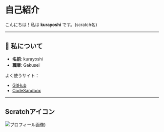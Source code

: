 # 自己紹介

こんにちは！私は **kurayoshi** です。(scratch名)

---

## 🚀 私について

- **名前**: kurayoshi
- **職業**: Gakusei

よく使うサイト：
- [GitHub](https://github.com/)
- [CodeSandbox](https://codesandbox.io/)

---

## Scratchアイコン
![プロフィール画像](https://uploads.scratch.mit.edu/get_image/user/100748268_60x60.png))
